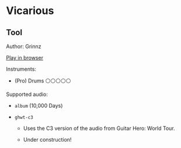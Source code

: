 # Vicarious

## Tool

Author: Grinnz

[Play in browser](http://pages.cs.wisc.edu/~tolly/customs/?title=vicarious&artist=tool)

Instruments:

  * (Pro) Drums ⚪️⚪️⚪️⚪️⚪️

Supported audio:

  * `album` (10,000 Days)

  * `ghwt-c3`

    * Uses the C3 version of the audio from Guitar Hero: World Tour.

    * Under construction!

